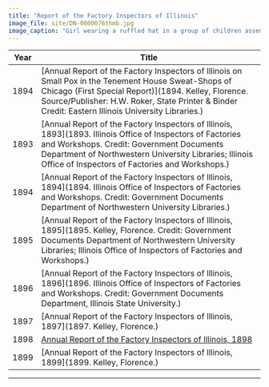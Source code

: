 ```yaml
---
title: "Report of the Factory Inspectors of Illinois"
image_file: site/DN-0000076thmb.jpg
image_caption: "Girl wearing a ruffled hat in a group of children assembled for a fresh air outing."
---
```

Year | Title
--- | ---
1894 | [Annual Report of the Factory Inspectors of Illinois on Small Pox in the Tenement House Sweat-Shops of Chicago (First Special Report)](1894. Kelley, Florence. Source/Publisher: H.W. Roker, State Printer & Binder Credit: Eastern Illinois University Libraries.)
1893 | [Annual Report of the Factory Inspectors of Illinois, 1893](1893. Illinois Office of Inspectors of Factories and Workshops. Credit: Government Documents Department of Northwestern University Libraries; Illinois Office of Inspectors of Factories and Workshops.)
1894 | [Annual Report of the Factory Inspectors of Illinois, 1894](1894. Illinois Office of Inspectors of Factories and Workshops. Credit: Government Documents Department of Northwestern University Libraries.)
1895 | [Annual Report of the Factory Inspectors of Illinois, 1895](1895. Kelley, Florence. Credit: Government Documents Department of Northwestern University Libraries; Illinois Office of Inspectors of Factories and Workshops.)
1896 | [Annual Report of the Factory Inspectors of Illinois, 1896](1896. Illinois Office of Inspectors of Factories and Workshops. Credit: Government Documents Department, Illinois State University.)
1897 | [Annual Report of the Factory Inspectors of Illinois, 1897](1897. Kelley, Florence.)
1898 | [Annual Report of the Factory Inspectors of Illinois, 1898](1898.)
1899 | [Annual Report of the Factory Inspectors of Illinois, 1899](1899. Kelley, Florence.)

---
